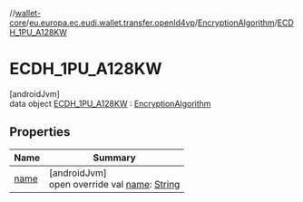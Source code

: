 //[wallet-core](../../../../index.md)/[eu.europa.ec.eudi.wallet.transfer.openId4vp](../../index.md)/[EncryptionAlgorithm](../index.md)/[ECDH_1PU_A128KW](index.md)

# ECDH_1PU_A128KW

[androidJvm]\
data object [ECDH_1PU_A128KW](index.md) : [EncryptionAlgorithm](../index.md)

## Properties

| Name | Summary |
|---|---|
| [name](name.md) | [androidJvm]<br>open override val [name](name.md): [String](https://kotlinlang.org/api/latest/jvm/stdlib/kotlin-stdlib/kotlin/-string/index.html) |

